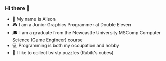 ### Hi there 👋

- 🧔 My name is Alison
- 🎮 I am a Junior Graphics Programmer at Double Eleven
- 🎓 I am a graduate from the Newcastle University MSComp Computer Science (Game Engineer) course
- 💻 Programming is both my occupation and hobby
- 🧩 I like to collect twisty puzzles (Rubik's cubes)
